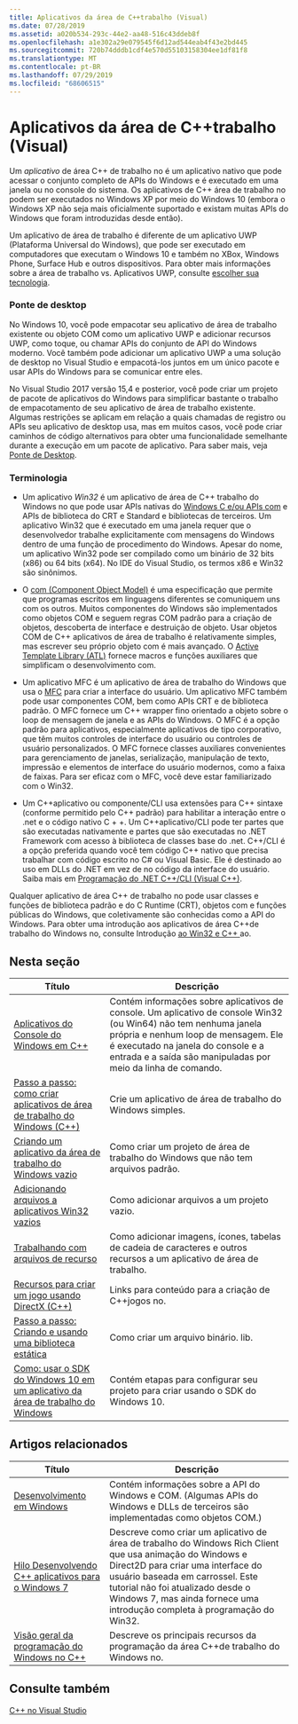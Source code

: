 ```yaml
---
title: Aplicativos da área de C++trabalho (Visual)
ms.date: 07/28/2019
ms.assetid: a020b534-293c-44e2-aa48-516c43ddeb8f
ms.openlocfilehash: a1e302a29e079545f6d12ad544eab4f43e2bd445
ms.sourcegitcommit: 720b74dddb1cdf4e570d55103158304ee1df81f8
ms.translationtype: MT
ms.contentlocale: pt-BR
ms.lasthandoff: 07/29/2019
ms.locfileid: "68606515"
---
```

# <a name="desktop-applications-visual-c"></a>Aplicativos da área de C++trabalho (Visual)

Um *aplicativo* de área C++ de trabalho no é um aplicativo nativo que pode acessar o conjunto completo de APIs do Windows e é executado em uma janela ou no console do sistema. Os aplicativos de C++ área de trabalho no podem ser executados no Windows XP por meio do Windows 10 (embora o Windows XP não seja mais oficialmente suportado e existam muitas APIs do Windows que foram introduzidas desde então). 

Um aplicativo de área de trabalho é diferente de um aplicativo UWP (Plataforma Universal do Windows), que pode ser executado em computadores que executam o Windows 10 e também no XBox, Windows Phone, Surface Hub e outros dispositivos. Para obter mais informações sobre a área de trabalho vs. Aplicativos UWP, consulte [escolher sua tecnologia](/windows/desktop/choose-your-technology).

### <a name="desktop-bridge"></a>Ponte de desktop

No Windows 10, você pode empacotar seu aplicativo de área de trabalho existente ou objeto COM como um aplicativo UWP e adicionar recursos UWP, como toque, ou chamar APIs do conjunto de API do Windows moderno. Você também pode adicionar um aplicativo UWP a uma solução de desktop no Visual Studio e empacotá-los juntos em um único pacote e usar APIs do Windows para se comunicar entre eles.

No Visual Studio 2017 versão 15,4 e posterior, você pode criar um projeto de pacote de aplicativos do Windows para simplificar bastante o trabalho de empacotamento de seu aplicativo de área de trabalho existente. Algumas restrições se aplicam em relação a quais chamadas de registro ou APIs seu aplicativo de desktop usa, mas em muitos casos, você pode criar caminhos de código alternativos para obter uma funcionalidade semelhante durante a execução em um pacote de aplicativo. Para saber mais, veja [Ponte de Desktop](/windows/uwp/porting/desktop-to-uwp-root).

### <a name="terminology"></a>Terminologia

- Um aplicativo *Win32* é um aplicativo de área de C++ trabalho do Windows no que pode usar APIs nativas do [Windows C e/ou APIs com](/windows/desktop/apiindex/windows-api-list) e APIs de biblioteca do CRT e Standard e bibliotecas de terceiros. Um aplicativo Win32 que é executado em uma janela requer que o desenvolvedor trabalhe explicitamente com mensagens do Windows dentro de uma função de procedimento do Windows. Apesar do nome, um aplicativo Win32 pode ser compilado como um binário de 32 bits (x86) ou 64 bits (x64). No IDE do Visual Studio, os termos x86 e Win32 são sinônimos.

- O [com (Component Object Model)](/windows/desktop/com/the-component-object-model) é uma especificação que permite que programas escritos em linguagens diferentes se comuniquem uns com os outros. Muitos componentes do Windows são implementados como objetos COM e seguem regras COM padrão para a criação de objetos, descoberta de interface e destruição de objeto.  Usar objetos COM de C++ aplicativos de área de trabalho é relativamente simples, mas escrever seu próprio objeto com é mais avançado. O [Active Template Library (ATL)](../atl/atl-com-desktop-components.md) fornece macros e funções auxiliares que simplificam o desenvolvimento com.

- Um aplicativo MFC é um aplicativo de área de trabalho do Windows que usa o [MFC](../mfc/mfc-desktop-applications.md) para criar a interface do usuário. Um aplicativo MFC também pode usar componentes COM, bem como APIs CRT e de biblioteca padrão. O MFC fornece um C++ wrapper fino orientado a objeto sobre o loop de mensagem de janela e as APIs do Windows. O MFC é a opção padrão para aplicativos, especialmente aplicativos de tipo corporativo, que têm muitos controles de interface do usuário ou controles de usuário personalizados. O MFC fornece classes auxiliares convenientes para gerenciamento de janelas, serialização, manipulação de texto, impressão e elementos de interface do usuário modernos, como a faixa de faixas. Para ser eficaz com o MFC, você deve estar familiarizado com o Win32.

- Um C++aplicativo ou componente/CLI usa extensões para C++ sintaxe (conforme permitido pelo C++ padrão) para habilitar a interação entre o .net e o código nativo C + +.  Um C++aplicativo/CLI pode ter partes que são executadas nativamente e partes que são executadas no .NET Framework com acesso à biblioteca de classes base do .net. C++/CLI é a opção preferida quando você tem código C++ nativo que precisa trabalhar com código escrito no C# ou Visual Basic. Ele é destinado ao uso em DLLs do .NET em vez de no código da interface do usuário. Saiba mais em [Programação do .NET C++/CLI (Visual C++)](../dotnet/dotnet-programming-with-cpp-cli-visual-cpp.md).

Qualquer aplicativo de área C++ de trabalho no pode usar classes e funções de biblioteca padrão e do C Runtime (CRT), objetos com e funções públicas do Windows, que coletivamente são conhecidas como a API do Windows. Para obter uma introdução aos aplicativos de área C++de trabalho do Windows no, consulte Introdução [ao Win32 e C++ ](/windows/desktop/LearnWin32/learn-to-program-for-windows)ao.

## <a name="in-this-section"></a>Nesta seção

|Título|Descrição|
|-----------|-----------------|
|[Aplicativos do Console do Windows em C++](console-applications-in-visual-cpp.md)|Contém informações sobre aplicativos de console. Um aplicativo de console Win32 (ou Win64) não tem nenhuma janela própria e nenhum loop de mensagem. Ele é executado na janela do console e a entrada e a saída são manipuladas por meio da linha de comando.|
|[Passo a passo: como criar aplicativos de área de trabalho do Windows (C++)](walkthrough-creating-windows-desktop-applications-cpp.md)|Crie um aplicativo de área de trabalho do Windows simples.|
|[Criando um aplicativo da área de trabalho do Windows vazio](creating-an-empty-windows-desktop-application.md)|Como criar um projeto de área de trabalho do Windows que não tem arquivos padrão.|
|[Adicionando arquivos a aplicativos Win32 vazios](adding-files-to-an-empty-win32-applications.md)|Como adicionar arquivos a um projeto vazio.|
|[Trabalhando com arquivos de recurso](working-with-resource-files.md)|Como adicionar imagens, ícones, tabelas de cadeia de caracteres e outros recursos a um aplicativo de área de trabalho.|
|[Recursos para criar um jogo usando DirectX (C++)](resources-for-creating-a-game-using-directx.md)|Links para conteúdo para a criação de C++jogos no.|
|[Passo a passo: Criando e usando uma biblioteca estática](walkthrough-creating-and-using-a-static-library-cpp.md)|Como criar um arquivo binário. lib.|
|[Como: usar o SDK do Windows 10 em um aplicativo da área de trabalho do Windows](how-to-use-the-windows-10-sdk-in-a-windows-desktop-application.md)|Contém etapas para configurar seu projeto para criar usando o SDK do Windows 10.|

## <a name="related-articles"></a>Artigos relacionados

|Título|Descrição|
|-----------|-----------------|
|[Desenvolvimento em Windows](/windows/desktop/index)|Contém informações sobre a API do Windows e COM. (Algumas APIs do Windows e DLLs de terceiros são implementadas como objetos COM.)|
|[Hilo Desenvolvendo C++ aplicativos para o Windows 7](https://msdn.microsoft.com/library/windows/desktop/ff708696.aspx)|Descreve como criar um aplicativo de área de trabalho do Windows Rich Client que usa animação do Windows e Direct2D para criar uma interface do usuário baseada em carrossel.  Este tutorial não foi atualizado desde o Windows 7, mas ainda fornece uma introdução completa à programação do Win32.|
|[Visão geral da programação do Windows no C++](overview-of-windows-programming-in-cpp.md)|Descreve os principais recursos da programação da área C++de trabalho do Windows no.|

## <a name="see-also"></a>Consulte também

[C++ no Visual Studio](../overview/visual-cpp-in-visual-studio.md)